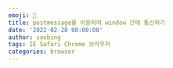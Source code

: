 ```yaml
---
emoji: 🦋
title: postmessage를 이용하여 window 간에 통신하기
date: '2022-02-28 00:00:00'
author: soobing
tags: IE Safari Chrome 브라우저
categories: browser
---
```


